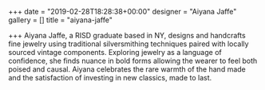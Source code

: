 +++
date = "2019-02-28T18:28:38+00:00"
designer = "Aiyana Jaffe"
gallery = []
title = "aiyana-jaffe"

+++
Aiyana Jaffe, a RISD graduate based in NY, designs and handcrafts fine jewelry using traditional silversmithing techniques paired with locally sourced vintage components. Exploring jewelry as a language of confidence, she finds nuance in bold forms allowing the wearer to feel both poised and causal. Aiyana celebrates the rare warmth of the hand made and the satisfaction of investing in new classics, made to last.